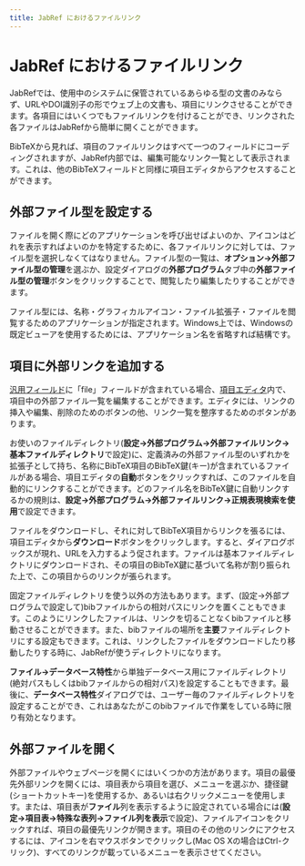```yaml
---
title: JabRef におけるファイルリンク
---
```


# JabRef におけるファイルリンク

JabRefでは、使用中のシステムに保管されているあらゆる型の文書のみならず、URLやDOI識別子の形でウェブ上の文書も、項目にリンクさせることができます。各項目にはいくつでもファイルリンクを付けることができ、リンクされた各ファイルはJabRefから簡単に開くことができます。

BibTeXから見れば、項目のファイルリンクはすべて一つのフィールドにコーディングされますが、JabRef内部では、編集可能なリンク一覧として表示されます。これは、他のBibTeXフィールドと同様に項目エディタからアクセスすることができます。

## 外部ファイル型を設定する

ファイルを開く際にどのアプリケーションを呼び出せばよいのか、アイコンはどれを表示すればよいのかを特定するために、各ファイルリンクに対しては、ファイル型を選択しなくてはなりません。ファイル型の一覧は、**オプション→外部ファイル型の管理**を選ぶか、設定ダイアログの**外部プログラム**タブ中の**外部ファイル型の管理**ボタンをクリックすることで、閲覧したり編集したりすることができます。

ファイル型には、名称・グラフィカルアイコン・ファイル拡張子・ファイルを閲覧するためのアプリケーションが指定されます。Windows上では、Windowsの既定ビューアを使用するためには、アプリケーション名を省略すれば結構です。

## 項目に外部リンクを追加する

[汎用フィールド](GeneralFields.md)に「file」フィールドが含まれている場合、[項目エディタ](EntryEditorHelp.md)内で、項目中の外部ファイル一覧を編集することができます。エディタには、リンクの挿入や編集、削除のためのボタンの他、リンク一覧を整序するためのボタンがあります。

お使いのファイルディレクトリ(**設定→外部プログラム→外部ファイルリンク→基本ファイルディレクトリ**で設定)に、定義済みの外部ファイル型のいずれかを拡張子として持ち、名称にBibTeX項目のBibTeX鍵(キー)が含まれているファイルがある場合、項目エディタの**自動**ボタンをクリックすれば、このファイルを自動的にリンクすることができます。どのファイル名をBibTeX鍵に自動リンクするかの規則は、**設定→外部プログラム→外部ファイルリンク→正規表現検索を使用**で設定できます。

ファイルをダウンロードし、それに対してBibTeX項目からリンクを張るには、項目エディタから**ダウンロード**ボタンをクリックします。すると、ダイアログボックスが現れ、URLを入力するよう促されます。ファイルは基本ファイルディレクトリにダウンロードされ、その項目のBibTeX鍵に基づいて名称が割り振られた上で、この項目からのリンクが張られます。

固定ファイルディレクトリを使う以外の方法もあります。まず、(設定→外部プログラムで設定して)bibファイルからの相対パスにリンクを置くこともできます。このようにリンクしたファイルは、リンクを切ることなくbibファイルと移動させることができます。また、bibファイルの場所を**主要**ファイルディレクトリにする設定もできます。これは、リンクしたファイルをダウンロードしたり移動したりする時に、JabRefが使うディレクトリになります。

**ファイル→データベース特性**から単独データベース用にファイルディレクトリ(絶対パスもしくはbibファイルからの相対パス)を設定することもできます。最後に、**データベース特性**ダイアログでは、ユーザー毎のファイルディレクトリを設定することができ、これはあなたがこのbibファイルで作業をしている時に限り有効となります。

## 外部ファイルを開く

外部ファイルやウェブページを開くにはいくつかの方法があります。項目の最優先外部リンクを開くには、項目表から項目を選び、メニューを選ぶか、捷径鍵(ショートカットキー)を使用するか、あるいは右クリックメニューを使用します。または、項目表が**ファイル**列を表示するように設定されている場合には(**設定→項目表→特殊な表列→ファイル列を表示**で設定)、ファイルアイコンをクリックすれば、項目の最優先リンクが開きます。項目のその他のリンクにアクセスするには、アイコンを右マウスボタンでクリックし(Mac OS Xの場合はCtrl-クリック)、すべてのリンクが載っているメニューを表示させてください。
